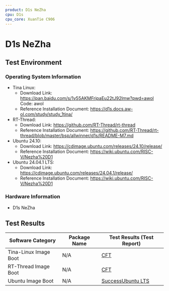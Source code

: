 ```yaml
---
product: D1s NeZha
cpu: D1s
cpu_core: XuanTie C906
---
```


# D1s NeZha

## Test Environment

### Operating System Information

- Tina Linux:
  - Download Link: https://pan.baidu.com/s/1v55AKMFripaEu22tJ92lmw?pwd=awol Code: awol
  - Reference Installation Document: https://d1s.docs.aw-ol.com/study/study_1tina/
- RT-Thread:
  - Download Link: https://github.com/RT-Thread/rt-thread
  - Reference Installation Document: https://github.com/RT-Thread/rt-thread/blob/master/bsp/allwinner/d1s/README-M7.md
- Ubuntu 24.10:
  - Download Link: https://cdimage.ubuntu.com/releases/24.10/release/
  - Reference Installation Document: https://wiki.ubuntu.com/RISC-V/Nezha%20D1
- Ubuntu 24.04.1 LTS:
  - Download Link: https://cdimage.ubuntu.com/releases/24.04.1/release/
  - Reference Installation Document: https://wiki.ubuntu.com/RISC-V/Nezha%20D1

### Hardware Information

- D1s NeZha

## Test Results

| Software Category     | Package Name | Test Results (Test Report)   |
| --------------------- | ------------ | ---------------------------- |
| Tina-Linux Image Boot | N/A          | [CFT][Tina]                  |
| RT-Thread Image Boot  | N/A          | [CFT][RT-Thread]             |
| Ubuntu Image Boot     | N/A          | [Success][Ubuntu][Ubuntu LTS]|

[Tina]: ./TinaLinux/README.md
[RT-Thread]: ./RT-Thread/README.md
[Ubuntu]: ./Ubuntu/README.md
[Ubuntu LTS]: ./Ubuntu/README_LTS.md
